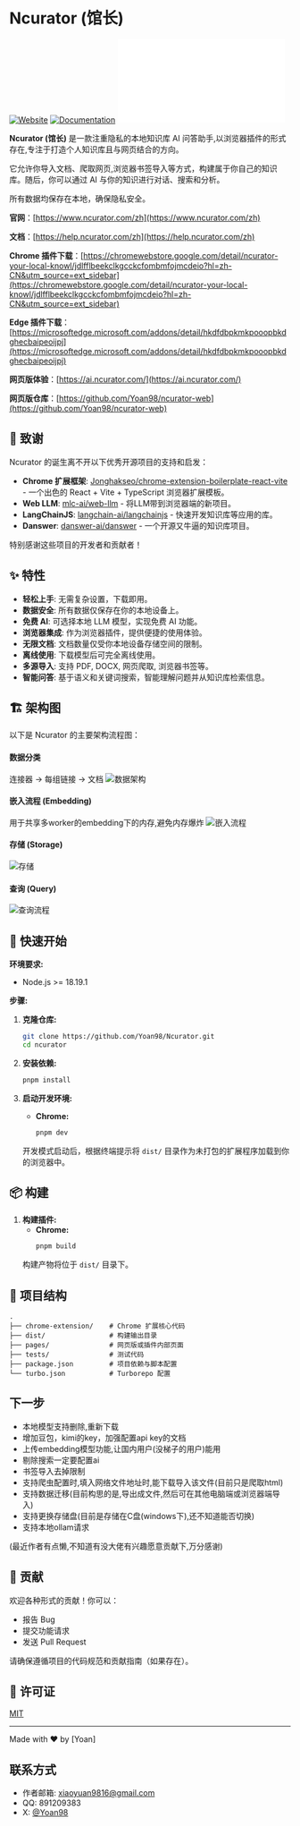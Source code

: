 # Ncurator (馆长)

[![Website](https://img.shields.io/badge/Website-ncurator.com-blue)](https://www.ncurator.com/zh)
[![Documentation](https://img.shields.io/badge/Docs-help.ncurator.com-green)](https://help.ncurator.com/zh/)
[![English README](./README.en.md)](./README.en.md)

**Ncurator (馆长)** 是一款注重隐私的本地知识库 AI 问答助手,以浏览器插件的形式存在,专注于打造个人知识库且与网页结合的方向。

它允许你导入文档、爬取网页,浏览器书签导入等方式，构建属于你自己的知识库。随后，你可以通过 AI 与你的知识进行对话、搜索和分析。

所有数据均保存在本地，确保隐私安全。

**官网**：[https://www.ncurator.com/zh](https://www.ncurator.com/zh)

**文档**：[https://help.ncurator.com/zh](https://help.ncurator.com/zh)

**Chrome 插件下载**：[https://chromewebstore.google.com/detail/ncurator-your-local-knowl/jdlfflbeekclkgcckcfombmfojmcdeio?hl=zh-CN&utm_source=ext_sidebar](https://chromewebstore.google.com/detail/ncurator-your-local-knowl/jdlfflbeekclkgcckcfombmfojmcdeio?hl=zh-CN&utm_source=ext_sidebar)

**Edge 插件下载**：[https://microsoftedge.microsoft.com/addons/detail/hkdfdbpkmkpooopbkdghecbaipeoijpj](https://microsoftedge.microsoft.com/addons/detail/hkdfdbpkmkpooopbkdghecbaipeoijpj)

**网页版体验**：[https://ai.ncurator.com/](https://ai.ncurator.com/)

**网页版仓库**：[https://github.com/Yoan98/ncurator-web](https://github.com/Yoan98/ncurator-web)

## 🙏 致谢

Ncurator 的诞生离不开以下优秀开源项目的支持和启发：

*   **Chrome 扩展框架**: [Jonghakseo/chrome-extension-boilerplate-react-vite](https://github.com/Jonghakseo/chrome-extension-boilerplate-react-vite?tab=readme-ov-file) - 一个出色的 React + Vite + TypeScript 浏览器扩展模板。
*   **Web LLM**: [mlc-ai/web-llm](https://github.com/mlc-ai/web-llm) - 将LLM带到浏览器端的新项目。
*   **LangChainJS**: [langchain-ai/langchainjs](https://github.com/langchain-ai/langchainjs) - 快速开发知识库等应用的库。
*   **Danswer**: [danswer-ai/danswer](https://github.com/danswer-ai/danswer) - 一个开源又牛逼的知识库项目。


特别感谢这些项目的开发者和贡献者！


## ✨ 特性

*   **轻松上手**: 无需复杂设置，下载即用。
*   **数据安全**: 所有数据仅保存在你的本地设备上。
*   **免费 AI**: 可选择本地 LLM 模型，实现免费 AI 功能。
*   **浏览器集成**: 作为浏览器插件，提供便捷的使用体验。
*   **无限文档**: 文档数量仅受你本地设备存储空间的限制。
*   **离线使用**: 下载模型后可完全离线使用。
*   **多源导入**: 支持 PDF, DOCX, 网页爬取, 浏览器书签等。
*   **智能问答**: 基于语义和关键词搜索，智能理解问题并从知识库检索信息。

## 🏗️ 架构图

以下是 Ncurator 的主要架构流程图：

#### 数据分类
连接器 -> 每组链接 -> 文档
![数据架构](./architecture/data.png)

#### 嵌入流程 (Embedding)
用于共享多worker的embedding下的内存,避免内存爆炸
![嵌入流程](./architecture/embed.png)

#### 存储 (Storage)
![存储](./architecture/store.png)

#### 查询 (Query)
![查询流程](./architecture/query.png)

## 🚀 快速开始

**环境要求:**

*   Node.js >= 18.19.1

**步骤:**

1.  **克隆仓库:**
    ```bash
    git clone https://github.com/Yoan98/Ncurator.git
    cd ncurator
    ```

2.  **安装依赖:**
    ```bash
    pnpm install
    ```

3.  **启动开发环境:**
    *   **Chrome:**
        ```bash
        pnpm dev
        ```
    开发模式启动后，根据终端提示将 `dist/` 目录作为未打包的扩展程序加载到你的浏览器中。

## 📦 构建

1.  **构建插件:**
    *   **Chrome:**
        ```bash
        pnpm build
        ```
    构建产物将位于 `dist/` 目录下。


## 📁 项目结构

```
.
├── chrome-extension/    # Chrome 扩展核心代码
├── dist/                # 构建输出目录
├── pages/               # 网页版或插件内部页面
├── tests/               # 测试代码
├── package.json         # 项目依赖与脚本配置
└── turbo.json           # Turborepo 配置
```

## 下一步
- 本地模型支持删除,重新下载
- 增加豆包，kimi的key，加强配置api key的文档
- 上传embedding模型功能,让国内用户(没梯子的用户)能用
- 剔除搜索一定要配置ai
- 书签导入去掉限制
- 支持爬虫配置时,填入网络文件地址时,能下载导入该文件(目前只是爬取html)
- 支持数据迁移(目前构思的是,导出成文件,然后可在其他电脑端或浏览器端导入)
- 支持更换存储盘(目前是存储在C盘(windows下),还不知道能否切换)
- 支持本地ollam请求

(最近作者有点懒,不知道有没大佬有兴趣愿意贡献下,万分感谢)
## 🤝 贡献

欢迎各种形式的贡献！你可以：

*   报告 Bug
*   提交功能请求
*   发送 Pull Request

请确保遵循项目的代码规范和贡献指南（如果存在）。


## 📄 许可证

[MIT](./LICENSE)

---

Made with ❤️ by [Yoan]

## 联系方式

*   作者邮箱: xiaoyuan9816@gmail.com
*   QQ: 891209383
*   X: [@Yoan98](https://x.com/Yoan_Huang)